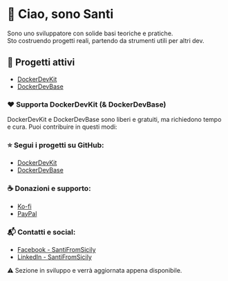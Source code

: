 # 👋 Ciao, sono Santi

Sono uno sviluppatore con solide basi teoriche e pratiche.  
Sto costruendo progetti reali, partendo da strumenti utili per altri dev.

## 🚀 Progetti attivi

- [DockerDevKit](https://github.com/SantiFromSicily/DockerDevKit)  
- [DockerDevBase](https://github.com/SantiFromSicily/DockerDevBase)  

### ❤️ Supporta DockerDevKit (& DockerDevBase)

DockerDevKit e DockerDevBase sono liberi e gratuiti, ma richiedono tempo e cura. Puoi contribuire in questi modi:

### ⭐ Segui i progetti su GitHub:
- [DockerDevKit](https://github.com/SantiFromSicily/DockerDevKit)  
- [DockerDevBase](https://github.com/SantiFromSicily/DockerDevBase)  

### ☕ Donazioni e supporto:
- [Ko-fi](https://ko-fi.com/santifromsicily)  
- [PayPal](https://paypal.me/SantiFromSicily)  

### 📬 Contatti e social:
- [Facebook - SantiFromSicily](https://www.facebook.com/share/1ERqoG2W2L/)  
- [LinkedIn - SantiFromSicily](https://www.linkedin.com/in/santi-sicily-ab0a67353)  

⚠️ Sezione in sviluppo e verrà aggiornata appena disponibile.
